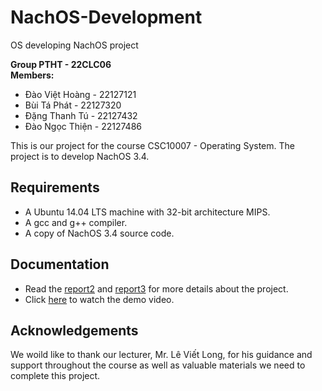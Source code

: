 # NachOS-Development
OS developing NachOS project

**Group PTHT - 22CLC06**  
**Members:**

- Đào Việt Hoàng - 22127121
- Bùi Tá Phát - 22127320
- Đặng Thanh Tú - 22127432
- Đào Ngọc Thiện - 22127486

This is our project for the course CSC10007 - Operating System. The project is to develop NachOS 3.4.

## Requirements

- A Ubuntu 14.04 LTS machine with 32-bit architecture MIPS.
- A gcc and g++ compiler.
- A copy of NachOS 3.4 source code.

## Documentation

- Read the [report2](./Report_OS-2.pdf) and [report3](./Report_OS-3.pdf) for more details about the project.
- Click [here](https://youtu.be/uKtCYqtZlGE) to watch the demo video.

## Acknowledgements

We woild like to thank our lecturer, Mr. Lê Viết Long, for his guidance and support throughout the course as well as valuable materials we need to complete this project.
